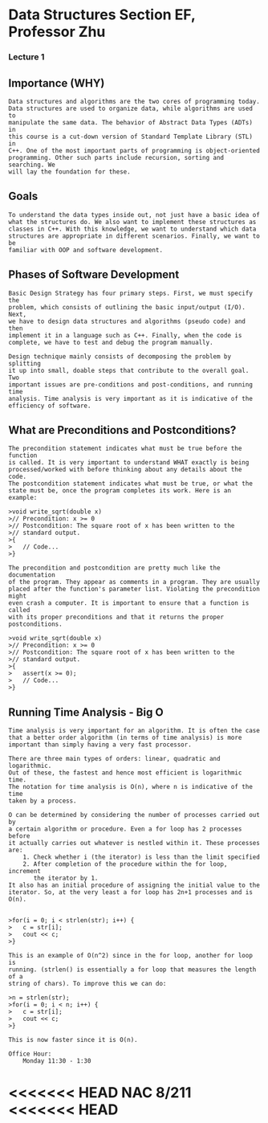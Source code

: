 # Data Structures Section EF, Professor Zhu

### Lecture 1

Importance (WHY)
---------------
	Data structures and algorithms are the two cores of programming today.
	Data structures are used to organize data, while algorithms are used to
	manipulate the same data. The behavior of Abstract Data Types (ADTs) in
	this course is a cut-down version of Standard Template Library (STL) in
	C++. One of the most important parts of programming is object-oriented
	programming. Other such parts include recursion, sorting and searching. We
	will lay the foundation for these.

Goals
-----
	To understand the data types inside out, not just have a basic idea of
	what the structures do. We also want to implement these structures as
	classes in C++. With this knowledge, we want to understand which data
	structures are appropriate in different scenarios. Finally, we want to be
	familiar with OOP and software development.
	
Phases of Software Development
------------------------------
	Basic Design Strategy has four primary steps. First, we must specify the
	problem, which consists of outlining the basic input/output (I/O). Next,
	we have to design data structures and algorithms (pseudo code) and then
	implement it in a language such as C++. Finally, when the code is
	complete, we have to test and debug the program manually. 

	Design technique mainly consists of decomposing the problem by splitting
	it up into small, doable steps that contribute to the overall goal. Two
	important issues are pre-conditions and post-conditions, and running time
	analysis. Time analysis is very important as it is indicative of the
	efficiency of software.

What are Preconditions and Postconditions?
------------------------------------------
	The precondition statement indicates what must be true before the function
	is called. It is very important to understand WHAT exactly is being
	processed/worked with before thinking about any details about the code.
	The postcondition statement indicates what must be true, or what the
	state must be, once the program completes its work. Here is an example:

	>void write_sqrt(double x)
	>// Precondition: x >= 0
	>// Postcondition: The square root of x has been written to the
	>// standard output.
	>{
	>	// Code...
	>}

	The precondition and postcondition are pretty much like the documentation
	of the program. They appear as comments in a program. They are usually
	placed after the function's parameter list. Violating the precondition might 
	even crash a computer. It is important to ensure that a function is called 
	with its proper preconditions and that it returns the proper postconditions.  

	>void write_sqrt(double x)
	>// Precondition: x >= 0
	>// Postcondition: The square root of x has been written to the
	>// standard output.
	>{
	>	assert(x >= 0);
	>	// Code...
	>}

Running Time Analysis - Big O
-----------------------------
	Time analysis is very important for an algorithm. It is often the case
	that a better order algorithm (in terms of time analysis) is more
	important than simply having a very fast processor. 

	There are three main types of orders: linear, quadratic and logarithmic.
	Out of these, the fastest and hence most efficient is logarithmic time.
	The notation for time analysis is O(n), where n is indicative of the time
	taken by a process.

	O can be determined by considering the number of processes carried out by
	a certain algorithm or procedure. Even a for loop has 2 processes before
	it actually carries out whatever is nestled within it. These processes
	are:
		1. Check whether i (the iterator) is less than the limit specified
		2. After completion of the procedure within the for loop, increment
		   the iterator by 1. 
	It also has an initial procedure of assigning the initial value to the
	iterator. So, at the very least a for loop has 2n+1 processes and is O(n).


	>for(i = 0; i < strlen(str); i++) {
	>	c = str[i];
	>	cout << c;
	>}

	This is an example of O(n^2) since in the for loop, another for loop is
	running. (strlen() is essentially a for loop that measures the length of a
	string of chars). To improve this we can do:

	>n = strlen(str);
	>for(i = 0; i < n; i++) {
	>	c = str[i];
	>	cout << c;
	>} 

	This is now faster since it is O(n).

	Office Hour:
		Monday 11:30 - 1:30
<<<<<<< HEAD
		NAC 8/211
<<<<<<< HEAD
=======